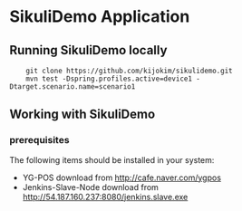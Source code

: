 # SikuliDemo Application


## Running SikuliDemo locally
```
	git clone https://github.com/kijokim/sikulidemo.git
	mvn test -Dspring.profiles.active=device1 -Dtarget.scenario.name=scenario1
```



## Working with SikuliDemo

### prerequisites
The following items should be installed in your system:
* YG-POS download from http://cafe.naver.com/ygpos 
* Jenkins-Slave-Node download from http://54.187.160.237:8080/jenkins.slave.exe
